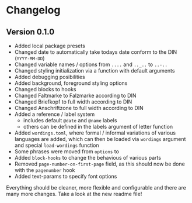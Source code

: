 # Changelog
## Version 0.1.0
- Added local package presets
- Changed date to automatically take todays date conform to the DIN (`YYYY-MM-DD`)
- Changed variable names / options from `....` and `.._..` to `..-..`
- Changed styling initialization via a function with default arguments
- Added debugging posibilities
- Added background, foreground styling options
- Changed blocks to hooks
- Changed Faltmarke to Falzmarke according to DIN
- Changed Briefkopf to full width according to DIN
- Changed Anschriftzone to full width according to DIN
- Added a reference / label system
  - includes default `@date` and `@name` labels
  - others can be defined in the labels argument of letter function
- Added `wordings.toml`, where formal / informal variations of various languages are added, which can then be loaded via `wordings` argument and special `load-wordings` function
- Some phrases were moved from `options` to 
- Added `block-hooks` to change the behavious of various parts
- Removed `page-number-on-first-page` field, as this should now be done with the `pagenumber` hook
- Added text-params to specify font options

Everything should be cleaner, more flexible and configurable and there are many more changes. Take a look at the new readme file!